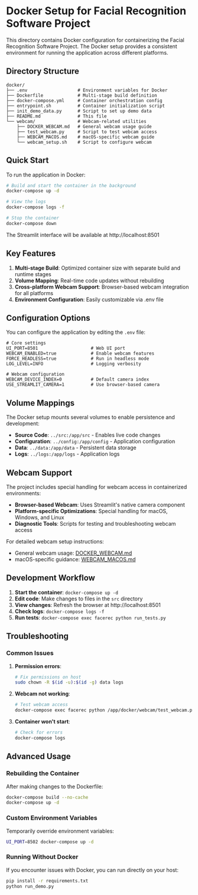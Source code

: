 # Docker Setup for Facial Recognition Software Project

This directory contains Docker configuration for containerizing the Facial Recognition Software Project. The Docker setup provides a consistent environment for running the application across different platforms.

## Directory Structure

```
docker/
├── .env                   # Environment variables for Docker
├── Dockerfile             # Multi-stage build definition
├── docker-compose.yml     # Container orchestration config
├── entrypoint.sh          # Container initialization script
├── init_demo_data.py      # Script to set up demo data
├── README.md              # This file
└── webcam/                # Webcam-related utilities
    ├── DOCKER_WEBCAM.md   # General webcam usage guide
    ├── test_webcam.py     # Script to test webcam access
    ├── WEBCAM_MACOS.md    # macOS-specific webcam guide
    └── webcam_setup.sh    # Script to configure webcam
```

## Quick Start

To run the application in Docker:

```bash
# Build and start the container in the background
docker-compose up -d

# View the logs
docker-compose logs -f

# Stop the container
docker-compose down
```

The Streamlit interface will be available at http://localhost:8501

## Key Features

1. **Multi-stage Build**: Optimized container size with separate build and runtime stages
2. **Volume Mapping**: Real-time code updates without rebuilding
3. **Cross-platform Webcam Support**: Browser-based webcam integration for all platforms
4. **Environment Configuration**: Easily customizable via .env file

## Configuration Options

You can configure the application by editing the `.env` file:

```
# Core settings
UI_PORT=8501                    # Web UI port
WEBCAM_ENABLED=true             # Enable webcam features
FORCE_HEADLESS=true             # Run in headless mode
LOG_LEVEL=INFO                  # Logging verbosity

# Webcam configuration 
WEBCAM_DEVICE_INDEX=0           # Default camera index
USE_STREAMLIT_CAMERA=1          # Use browser-based camera
```

## Volume Mappings

The Docker setup mounts several volumes to enable persistence and development:

- **Source Code**: `../src:/app/src` - Enables live code changes
- **Configuration**: `../config:/app/config` - Application configuration
- **Data**: `../data:/app/data` - Persistent data storage
- **Logs**: `../logs:/app/logs` - Application logs

## Webcam Support

The project includes special handling for webcam access in containerized environments:

- **Browser-based Webcam**: Uses Streamlit's native camera component
- **Platform-specific Optimizations**: Special handling for macOS, Windows, and Linux
- **Diagnostic Tools**: Scripts for testing and troubleshooting webcam access

For detailed webcam setup instructions:
- General webcam usage: [DOCKER_WEBCAM.md](webcam/DOCKER_WEBCAM.md)
- macOS-specific guidance: [WEBCAM_MACOS.md](webcam/WEBCAM_MACOS.md)

## Development Workflow

1. **Start the container**: `docker-compose up -d`
2. **Edit code**: Make changes to files in the `src` directory
3. **View changes**: Refresh the browser at http://localhost:8501
4. **Check logs**: `docker-compose logs -f`
5. **Run tests**: `docker-compose exec facerec python run_tests.py`

## Troubleshooting

### Common Issues

1. **Permission errors**: 
   ```bash
   # Fix permissions on host
   sudo chown -R $(id -u):$(id -g) data logs
   ```

2. **Webcam not working**:
   ```bash
   # Test webcam access
   docker-compose exec facerec python /app/docker/webcam/test_webcam.py
   ```

3. **Container won't start**:
   ```bash
   # Check for errors
   docker-compose logs
   ```

## Advanced Usage

### Rebuilding the Container

After making changes to the Dockerfile:

```bash
docker-compose build --no-cache
docker-compose up -d
```

### Custom Environment Variables

Temporarily override environment variables:

```bash
UI_PORT=8502 docker-compose up -d
```

### Running Without Docker

If you encounter issues with Docker, you can run directly on your host:

```bash
pip install -r requirements.txt
python run_demo.py
```
